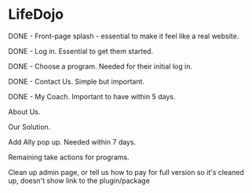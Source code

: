LifeDojo
========

DONE - Front-page splash - essential to make it feel like a real website.

DONE - Log in.  Essential to get them started.

DONE - Choose a program.  Needed for their initial log in.

DONE - Contact Us.  Simple but important.

DONE - My Coach.  Important to have within 5 days.

About Us.

Our Solution.

Add Ally pop up.  Needed within 7 days.

Remaining take actions for programs.

Clean up admin page, or tell us how to pay for full version so it's cleaned up, doesn't show link to the plugin/package
